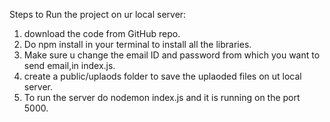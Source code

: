 Steps to Run the project on ur local server: 
1) download the code from GitHub repo.
2) Do npm install in your terminal to install all the libraries.
3) Make sure u change the email ID and password from which you want to send email,in index.js.
4) create a public/uplaods folder to save the uplaoded files on ut local server.
5) To run the server do nodemon index.js and it is running on the port 5000.


